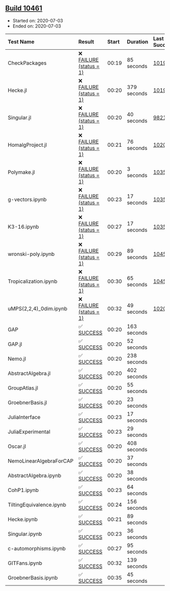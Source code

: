 ## [Build 10461](https://oscarci.mathematik.uni-kl.de/job/oscar/10461/)

* Started on: 2020-07-03
* Ended on: 2020-07-03

| Test Name    | Result | Start | Duration | Last Success | First Failure |
|:-------------|:-------|:------|:---------|:-------------|:--------------|
| CheckPackages | ❌ [FAILURE (status = 1)](https://oscarci.mathematik.uni-kl.de/job/oscar/10461/artifact/logs/build-10461/CheckPackages.log) | 00:19 | 85 seconds | [10197](https://oscarci.mathematik.uni-kl.de/job/oscar/10197/) | [10198](https://oscarci.mathematik.uni-kl.de/job/oscar/10198/) |
| Hecke.jl | ❌ [FAILURE (status = 1)](https://oscarci.mathematik.uni-kl.de/job/oscar/10461/artifact/logs/build-10461/Hecke.jl.log) | 00:20 | 379 seconds | [10197](https://oscarci.mathematik.uni-kl.de/job/oscar/10197/) | [10198](https://oscarci.mathematik.uni-kl.de/job/oscar/10198/) |
| Singular.jl | ❌ [FAILURE (status = 1)](https://oscarci.mathematik.uni-kl.de/job/oscar/10461/artifact/logs/build-10461/Singular.jl.log) | 00:20 | 40 seconds | [9821](https://oscarci.mathematik.uni-kl.de/job/oscar/9821/) | [9822](https://oscarci.mathematik.uni-kl.de/job/oscar/9822/) |
| HomalgProject.jl | ❌ [FAILURE (status = 1)](https://oscarci.mathematik.uni-kl.de/job/oscar/10461/artifact/logs/build-10461/HomalgProject.jl.log) | 00:21 | 76 seconds | [10209](https://oscarci.mathematik.uni-kl.de/job/oscar/10209/) | [10210](https://oscarci.mathematik.uni-kl.de/job/oscar/10210/) |
| Polymake.jl | ❌ [FAILURE (status = 1)](https://oscarci.mathematik.uni-kl.de/job/oscar/10461/artifact/logs/build-10461/Polymake.jl.log) | 00:20 | 3 seconds | [10356](https://oscarci.mathematik.uni-kl.de/job/oscar/10356/) | [10357](https://oscarci.mathematik.uni-kl.de/job/oscar/10357/) |
| g-vectors.ipynb | ❌ [FAILURE (status = 1)](https://oscarci.mathematik.uni-kl.de/job/oscar/10461/artifact/logs/build-10461/g-vectors.ipynb.log) | 00:23 | 17 seconds | [10356](https://oscarci.mathematik.uni-kl.de/job/oscar/10356/) | [10357](https://oscarci.mathematik.uni-kl.de/job/oscar/10357/) |
| K3-16.ipynb | ❌ [FAILURE (status = 1)](https://oscarci.mathematik.uni-kl.de/job/oscar/10461/artifact/logs/build-10461/K3-16.ipynb.log) | 00:27 | 17 seconds | [10356](https://oscarci.mathematik.uni-kl.de/job/oscar/10356/) | [10357](https://oscarci.mathematik.uni-kl.de/job/oscar/10357/) |
| wronski-poly.ipynb | ❌ [FAILURE (status = 1)](https://oscarci.mathematik.uni-kl.de/job/oscar/10461/artifact/logs/build-10461/wronski-poly.ipynb.log) | 00:29 | 89 seconds | [10456](https://oscarci.mathematik.uni-kl.de/job/oscar/10456/) | [10457](https://oscarci.mathematik.uni-kl.de/job/oscar/10457/) |
| Tropicalization.ipynb | ❌ [FAILURE (status = 1)](https://oscarci.mathematik.uni-kl.de/job/oscar/10461/artifact/logs/build-10461/Tropicalization.ipynb.log) | 00:30 | 65 seconds | [10458](https://oscarci.mathematik.uni-kl.de/job/oscar/10458/) | [10459](https://oscarci.mathematik.uni-kl.de/job/oscar/10459/) |
| uMPS(2,2,4)_0dim.ipynb | ❌ [FAILURE (status = 1)](https://oscarci.mathematik.uni-kl.de/job/oscar/10461/artifact/logs/build-10461/uMPS-2-2-4-_0dim.ipynb.log) | 00:32 | 49 seconds | [10209](https://oscarci.mathematik.uni-kl.de/job/oscar/10209/) | [10210](https://oscarci.mathematik.uni-kl.de/job/oscar/10210/) |
| GAP | ✅ [SUCCESS](https://oscarci.mathematik.uni-kl.de/job/oscar/10461/artifact/logs/build-10461/GAP.log) | 00:20 | 163 seconds |  |  |
| GAP.jl | ✅ [SUCCESS](https://oscarci.mathematik.uni-kl.de/job/oscar/10461/artifact/logs/build-10461/GAP.jl.log) | 00:20 | 52 seconds |  |  |
| Nemo.jl | ✅ [SUCCESS](https://oscarci.mathematik.uni-kl.de/job/oscar/10461/artifact/logs/build-10461/Nemo.jl.log) | 00:20 | 238 seconds |  |  |
| AbstractAlgebra.jl | ✅ [SUCCESS](https://oscarci.mathematik.uni-kl.de/job/oscar/10461/artifact/logs/build-10461/AbstractAlgebra.jl.log) | 00:20 | 402 seconds |  |  |
| GroupAtlas.jl | ✅ [SUCCESS](https://oscarci.mathematik.uni-kl.de/job/oscar/10461/artifact/logs/build-10461/GroupAtlas.jl.log) | 00:20 | 55 seconds |  |  |
| GroebnerBasis.jl | ✅ [SUCCESS](https://oscarci.mathematik.uni-kl.de/job/oscar/10461/artifact/logs/build-10461/GroebnerBasis.jl.log) | 00:20 | 23 seconds |  |  |
| JuliaInterface | ✅ [SUCCESS](https://oscarci.mathematik.uni-kl.de/job/oscar/10461/artifact/logs/build-10461/JuliaInterface.log) | 00:23 | 17 seconds |  |  |
| JuliaExperimental | ✅ [SUCCESS](https://oscarci.mathematik.uni-kl.de/job/oscar/10461/artifact/logs/build-10461/JuliaExperimental.log) | 00:23 | 29 seconds |  |  |
| Oscar.jl | ✅ [SUCCESS](https://oscarci.mathematik.uni-kl.de/job/oscar/10461/artifact/logs/build-10461/Oscar.jl.log) | 00:20 | 408 seconds |  |  |
| NemoLinearAlgebraForCAP | ✅ [SUCCESS](https://oscarci.mathematik.uni-kl.de/job/oscar/10461/artifact/logs/build-10461/NemoLinearAlgebraForCAP.log) | 00:20 | 37 seconds |  |  |
| AbstractAlgebra.ipynb | ✅ [SUCCESS](https://oscarci.mathematik.uni-kl.de/job/oscar/10461/artifact/logs/build-10461/AbstractAlgebra.ipynb.log) | 00:20 | 38 seconds |  |  |
| CohP1.ipynb | ✅ [SUCCESS](https://oscarci.mathematik.uni-kl.de/job/oscar/10461/artifact/logs/build-10461/CohP1.ipynb.log) | 00:23 | 64 seconds |  |  |
| TiltingEquivalence.ipynb | ✅ [SUCCESS](https://oscarci.mathematik.uni-kl.de/job/oscar/10461/artifact/logs/build-10461/TiltingEquivalence.ipynb.log) | 00:24 | 156 seconds |  |  |
| Hecke.ipynb | ✅ [SUCCESS](https://oscarci.mathematik.uni-kl.de/job/oscar/10461/artifact/logs/build-10461/Hecke.ipynb.log) | 00:21 | 89 seconds |  |  |
| Singular.ipynb | ✅ [SUCCESS](https://oscarci.mathematik.uni-kl.de/job/oscar/10461/artifact/logs/build-10461/Singular.ipynb.log) | 00:23 | 36 seconds |  |  |
| c-automorphisms.ipynb | ✅ [SUCCESS](https://oscarci.mathematik.uni-kl.de/job/oscar/10461/artifact/logs/build-10461/c-automorphisms.ipynb.log) | 00:27 | 95 seconds |  |  |
| GITFans.ipynb | ✅ [SUCCESS](https://oscarci.mathematik.uni-kl.de/job/oscar/10461/artifact/logs/build-10461/GITFans.ipynb.log) | 00:32 | 139 seconds |  |  |
| GroebnerBasis.ipynb | ✅ [SUCCESS](https://oscarci.mathematik.uni-kl.de/job/oscar/10461/artifact/logs/build-10461/GroebnerBasis.ipynb.log) | 00:35 | 45 seconds |  |  |
